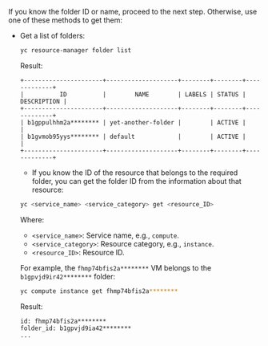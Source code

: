 If you know the folder ID or name, proceed to the next step. Otherwise, use one of these methods to get them:

* Get a list of folders:
  ```bash
  yc resource-manager folder list
  ```

  Result:

  ```text
  +----------------------+--------------------+--------+--------+-------------+
  |          ID          |        NAME        | LABELS | STATUS | DESCRIPTION |
  +----------------------+--------------------+--------+--------+-------------+
  | b1gppulhhm2a******** | yet-another-folder |        | ACTIVE |             |
  | b1gvmob95yys******** | default            |        | ACTIVE |             |
  +----------------------+--------------------+--------+--------+-------------+
  ```

  * If you know the ID of the resource that belongs to the required folder, you can get the folder ID from the information about that resource:

  ```bash
  yc <service_name> <service_category> get <resource_ID>
  ```

  Where:
  * `<service_name>`: Service name, e.g., `compute`.
  * `<service_category>`: Resource category, e.g., `instance`.
  * `<resource_ID>`: Resource ID.

  For example, the `fhmp74bfis2a********` VM belongs to the `b1gpvjd9ir42********` folder:

  ```bash
  yc compute instance get fhmp74bfis2a********
  ```

  Result:

  ```text
  id: fhmp74bfis2a********
  folder_id: b1gpvjd9ia42********
  ...
  ```
